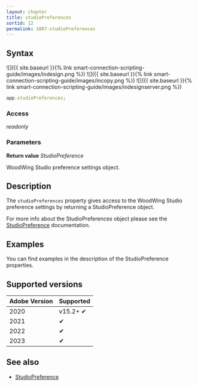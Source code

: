 ```yaml
---
layout: chapter
title: studioPreferences
sortid: 12
permalink: 1087-studioPreferences
---
```


## Syntax

![]({{ site.baseurl }}{% link smart-connection-scripting-guide/images/indesign.png %}) ![]({{ site.baseurl }}{% link smart-connection-scripting-guide/images/incopy.png %}) ![]({{ site.baseurl }}{% link smart-connection-scripting-guide/images/indesignserver.png %})

```javascript
app.studioPreferences;
```

### Access

_readonly_

### Parameters

**Return value** _StudioPreference_

WoodWing Studio preference settings object.

## Description

The `studioPreferences` property gives access to the WoodWing Studio preference settings by returning a StudioPreference object.

For more info about the StudioPreferences object please see the [StudioPreference](../../StudioPreference/index.md) documentation.

## Examples

You can find examples in the description of the StudioPreference properties.

## Supported versions

| Adobe Version | Supported |
| ------------- | --------- |
| 2020          | v15.2+ ✔  |
| 2021          | ✔         |
| 2022          | ✔         |
| 2023          | ✔         |

## See also

- [StudioPreference](../../StudioPreference/index.md)
